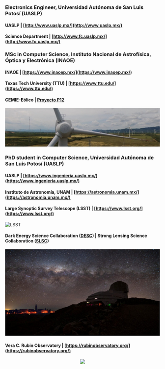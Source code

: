 ### Electronics Engineer, Universidad Autónoma de San Luis Potosí (UASLP)
#### UASLP | [http://www.uaslp.mx/](http://www.uaslp.mx/)
#### Science Department | [http://www.fc.uaslp.mx/](http://www.fc.uaslp.mx/)

### MSc in Computer Science, Instituto Nacional de Astrofísica, Óptica y Electrónica (INAOE)
#### INAOE | [https://www.inaoep.mx/](https://www.inaoep.mx/)
#### Texas Tech University (TTU) | [https://www.ttu.edu/](https://www.ttu.edu/)
#### CEMIE-Eólico | [Proyecto P12](https://www.inaoep.mx/noticias/?noticia=669&anio=2019)

<img src="https://raw.githubusercontent.com/parlange/parlange.github.io/main/images/cemie-eolico-p12.jpg" alt="LSST"/>


### PhD student in Computer Science, Universidad Autónoma de San Luis Potosí (UASLP)
#### UASLP | [https://www.ingenieria.uaslp.mx/](https://www.ingenieria.uaslp.mx/)
#### Instituto de Astronomía, UNAM | [https://astronomia.unam.mx/](https://astronomia.unam.mx/)

#### Large Synoptic Survey Telescope (LSST) | [https://www.lsst.org/](https://www.lsst.org/)

<img src="https://raw.githubusercontent.com/parlange/parlange.github.io/main/images/lsst-camera.jpeg" alt="LSST"/>

#### Dark Energy Science Collaboration ([DESC](https://www.lsstdesc.org/)) | Strong Lensing Science Collaboration ([SLSC](https://sites.google.com/view/lsst-stronglensing))  



<img src="https://raw.githubusercontent.com/parlange/parlange.github.io/main/images/vera-rubin-observatory.jpg" alt="Vera C. Rubin Observatory"/>

#### Vera C. Rubin Observatory | [https://rubinobservatory.org/](https://rubinobservatory.org/)

<div style="text-align: center;">
    <img src="https://github-readme-stats.vercel.app/api?username=parlange&show_icons=true"/>
</div>
